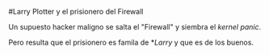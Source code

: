 #Larry Plotter y el prisionero del Firewall

Un supuesto hacker maligno se salta el "Firewall" y siembra el *kernel panic*.

Pero resulta que el prisionero es famila de **Larry* y que es de los buenos.
